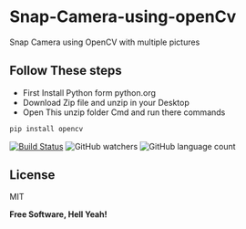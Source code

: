 # Snap-Camera-using-openCv
Snap Camera using OpenCV with multiple pictures
## Follow These steps
- First Install Python form python.org
- Download Zip file and unzip in your Desktop
- Open This unzip folder Cmd and run there commands
```sh
pip install opencv
```


[![Build Status](https://travis-ci.org/joemccann/dillinger.svg?branch=master)](https://travis-ci.org/joemccann/dillinger) ![GitHub watchers](https://img.shields.io/github/watchers/azeemaj101/Snap-Camera-using-openCv) ![GitHub language count](https://img.shields.io/github/languages/count/azeemaj101/Snap-Camera-using-openCv)

## License

MIT

**Free Software, Hell Yeah!**
